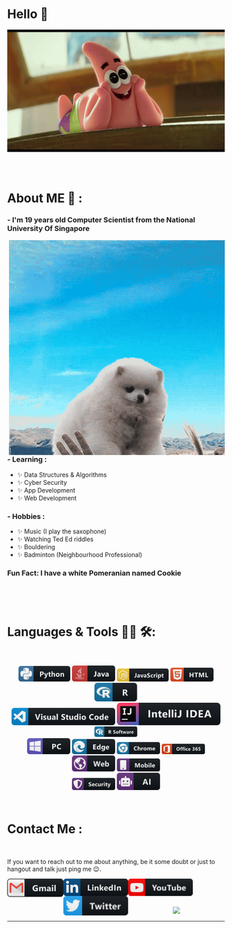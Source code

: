 # Hello 👋

<div align="center">
<img hight="300" width="700" alt="GIF" align="center" src="https://github.com/tricixg/tricixg/blob/main/assets/giphy.gif">
</div>

</br>
</br>
</br>


# About ME 💬 :

### - I'm 19 years old Computer Scientist from the National University Of Singapore

<img hight="400" width="500" alt="GIF" align="right" src="https://github.com/tricixg/tricixg/blob/main/assets/hello.gif">

### - Learning :
- ✨ Data Structures & Algorithms
- ✨ Cyber Security 
- ✨ App Development 
- ✨ Web Development

### - Hobbies : 
- ✨ Music (I play the saxophone)
- ✨ Watching Ted Ed riddles
- ✨ Bouldering
- ✨ Badminton (Neighbourhood Professional)

### Fun Fact: I have a white Pomeranian named Cookie
</br>
</br>
</br>



# Languages & Tools 👨‍💻 🛠:
</br>

<p align="center">

<!-- For more icons please follow  https://github.com/MikeCodesDotNET/ColoredBadges -->
<img src="https://github.com/tricixg/tricixg/blob/main/assets/icons/python.png" alt="python" width="120" hight="50">
<img src="https://github.com/tricixg/tricixg/blob/main/assets/icons/java.png" alt="java"  width="100" hight="50">
<img src="https://github.com/tricixg/tricixg/blob/main/assets/icons/js.png" alt="js" width="120" hight="50">
<img src="https://github.com/tricixg/tricixg/blob/main/assets/icons/html.png" alt="html"  width="100" hight="50">
<img src="https://github.com/tricixg/tricixg/blob/main/assets/icons/r@2x.png" alt="r@2x"  width="100" hight="50">
</br>
<img src="https://github.com/tricixg/tricixg/blob/main/assets/icons/visualstudio_code.png" alt="visualstudio_code" width="240" hight="50">
<img src="https://github.com/tricixg/tricixg/blob/main/assets/icons/intellij.png" alt="intellij" width="240" hight="50">
<img src="https://github.com/tricixg/tricixg/blob/main/assets/icons/rsoftware.png" alt="rsoftware"  width="100" hight="50">
</br>
<img src="https://github.com/tricixg/tricixg/blob/main/assets/icons/pc.png" alt="pc" width="100" hight="50">
<img src="https://github.com/tricixg/tricixg/blob/main/assets/icons/edge.png" alt="edge" width="100" hight="50">
<img src="https://github.com/tricixg/tricixg/blob/main/assets/icons/chrome.png" alt="chrome" width="100" hight="50">
<img src="https://github.com/tricixg/tricixg/blob/main/assets/icons/office_365.png" alt="office_365" width="100" hight="50">
<img src="https://github.com/tricixg/tricixg/blob/main/assets/icons/web.png" alt="web" width="100" hight="50">
<img src="https://github.com/tricixg/tricixg/blob/main/assets/icons/mobile@2x.png" alt="mobile@2x" width="100" hight="50">
</br>
<img src="https://github.com/tricixg/tricixg/blob/main/assets/icons/security.png" alt="security" width="100" hight="50">
<img src="https://github.com/tricixg/tricixg/blob/main/assets/icons/ai.png" alt="ai" width="100" hight="50">
</p>
</br>



# Contact Me :

<p>
 </br>



If you want to reach out to me about anything, be it some doubt or just to hangout and talk just ping me 😉.

<a href="mailto:tricixg@gmail.com">
 <img align="left" alt="Gmail" width="130" hight="100" src="https://github.com/tricixg/tricixg/blob/main/assets/icons/gmail.png" />
</a>
<a href="https://www.linkedin.com/in/triciagxh/">
  <img align="left" alt="Linkedin" width="150" hight="100" src="https://github.com/tricixg/tricixg/blob/main/assets/icons/linkedin.png" />
 </a>
 <a href="https://www.youtube.com/c/Tricixg">
  <img align="left" alt="Youtube" width="150" hight="100" src="https://github.com/tricixg/tricixg/blob/main/assets/icons/youtube.png" />
 </a>
  <a href="https://twitter.com/tricixg">
  <img align="left" alt="Twitter" width="150" hight="100" src="https://github.com/tricixg/tricixg/blob/main/assets/icons/twitter.png" />
 </a>
</br>
</br>
</br>
 </p>
 



<p align="center" >  
  <a href="https://github.com/anuraghazra/github-readme-stats"> 
<img  src="https://github-readme-stats.vercel.app/api?username=tricixg&&show_icons=true&theme=radical"/>
  </a>
  </p>

*************
